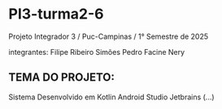 # PI3-turma2-6
Projeto Integrador 3 / Puc-Campinas / 1° Semestre de 2025

integrantes: 
Filipe Ribeiro Simões
Pedro Facine Nery

TEMA DO PROJETO: 
-------------------------------
Sistema Desenvolvido em Kotlin
Android Studio
Jetbrains
(...)
